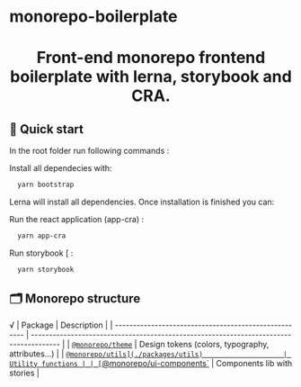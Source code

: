 # monorepo-boilerplate

<h1 align="center">Front-end monorepo frontend boilerplate with lerna, storybook and CRA.</h1>


## 🚀 Quick start

In the root folder run following commands :

Install all dependecies with:

```bash
  yarn bootstrap
```
Lerna will install all dependencies. 
Once installation is finished you can:

Run the react application (app-cra) :

```bash
  yarn app-cra
```

Run storybook [ :

```bash
  yarn storybook
```

## 🗂 Monorepo structure
√
| Package                                               | Description                                                                            |
| ----------------------------------------------------- | -------------------------------------------------------------------------------------- |
| [`@monorepo/theme`](./packages/theme) | Design tokens (colors, typography, attributes...)                                      |
| [`@monorepo/utils](./packages/utils)                    | Utility functions |
| [`@monorepo/ui-components`](./packages/ui-components) | Components lib with stories                 |

